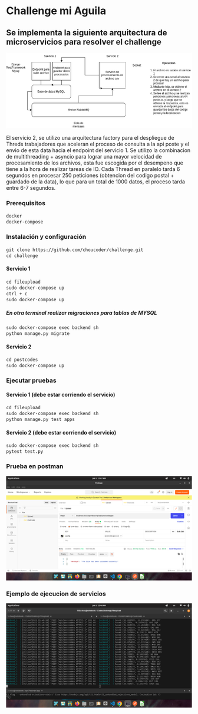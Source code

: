# Challenge mi Aguila

## Se implementa la siguiente arquitectura de microservicios para resolver el challenge

![alt text](challenge.drawio.png)

El servicio 2, se utilizo una arquitectura factory para el despliegue de Threds trabajadores que aceleran el proceso de consulta a la api poste y el envio de esta data hacia el endpoint del servicio 1. Se utilizo la combinacion de multithreading + asyncio para lograr una mayor velocidad de procesamiento de los archivos, esta fue escogida por el desempeno que tiene a la hora de realizar tareas de IO. Cada Thread en paralelo tarda 6 segundos en procesar 250 peticiones (obtencion del codigo postal + guardado de la data), lo que para un total de 1000 datos, el proceso tarda entre 6-7 segundos.

### Prerequisitos

```
docker
docker-compose
```

### Instalación y configuración

```
git clone https://github.com/choucoder/challenge.git
cd challenge
```

#### Servicio 1

```
cd fileupload
sudo docker-compose up
ctrl + c
sudo docker-compose up
```

##### En otra terminal realizar migraciones para tablas de MYSQL

```
sudo docker-compose exec backend sh
python manage.py migrate
```

#### Servicio 2

```
cd postcodes
sudo docker-compose up
```

### Ejecutar pruebas

#### Servicio 1 (debe estar corriendo el servicio)

```
cd fileupload
sudo docker-compose exec backend sh
python manage.py test apps
```

#### Servicio 2 (debe estar corriendo el servicio)

```
sudo docker-compose exec backend sh
pytest test.py
```

### Prueba en postman

![alt text](postman.png)

### Ejemplo de ejecucion de servicios

![alt text](servicios.png)
